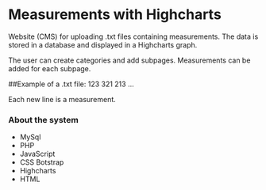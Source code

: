 # Measurements with Highcharts
Website (CMS) for uploading .txt files containing measurements.
The data is stored in a database and displayed in a Highcharts graph.

The user can create categories and add subpages.
Measurements can be added for each subpage.

##Example of a .txt file:
123
321
213
...

Each new line is a measurement.

### About the system
- MySql
- PHP
- JavaScript
- CSS Botstrap
- Highcharts
- HTML


